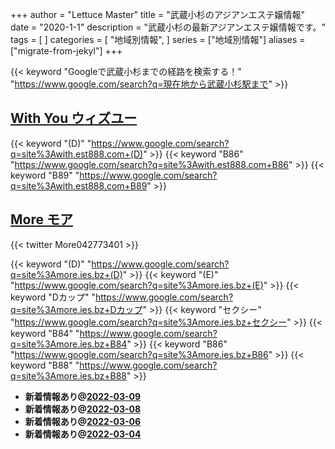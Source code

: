 +++
author = "Lettuce Master"
title = "武蔵小杉のアジアンエステ嬢情報"
date = "2020-1-1"
description = "武蔵小杉の最新アジアンエステ嬢情報です。"
tags = [
]
categories = [
    "地域別情報",
]
series = ["地域別情報"]
aliases = ["migrate-from-jekyl"]
+++

{{< keyword "Googleで武蔵小杉までの経路を検索する！" "https://www.google.com/search?q=現在地から武蔵小杉駅まで" >}}

## [With You ウィズユー](http://with.est888.com/)
{{< keyword "(D)" "https://www.google.com/search?q=site%3Awith.est888.com+(D)" >}} {{< keyword "B86" "https://www.google.com/search?q=site%3Awith.est888.com+B86" >}} {{< keyword "B89" "https://www.google.com/search?q=site%3Awith.est888.com+B89" >}} 

## [More モア](https://more.ies.bz/)


{{< twitter More042773401 >}}

{{< keyword "(D)" "https://www.google.com/search?q=site%3Amore.ies.bz+(D)" >}} {{< keyword "(E)" "https://www.google.com/search?q=site%3Amore.ies.bz+(E)" >}} {{< keyword "Dカップ" "https://www.google.com/search?q=site%3Amore.ies.bz+Dカップ" >}} {{< keyword "セクシー" "https://www.google.com/search?q=site%3Amore.ies.bz+セクシー" >}} {{< keyword "B84" "https://www.google.com/search?q=site%3Amore.ies.bz+B84" >}} {{< keyword "B86" "https://www.google.com/search?q=site%3Amore.ies.bz+B86" >}} {{< keyword "B88" "https://www.google.com/search?q=site%3Amore.ies.bz+B88" >}} 

- **新着情報あり@[2022-03-09](/post/2022-03-09)**
- **新着情報あり@[2022-03-08](/post/2022-03-08)**
- **新着情報あり@[2022-03-06](/post/2022-03-06)**
- **新着情報あり@[2022-03-04](/post/2022-03-04)**
